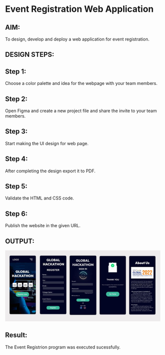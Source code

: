 # Event Registration Web Application

## AIM:
To design, develop and deploy a web application for event registration.

## DESIGN STEPS:

## Step 1:
Choose a color palette and idea for the webpage with your team members.

## Step 2:
Open Figma and create a new project file and share the invite to your team members.

## Step 3:
Start making the UI design for web page.

## Step 4:
After completing the design export it to PDF.

## Step 5:
Validate the HTML and CSS code.

## Step 6:
Publish the website in the given URL.


## OUTPUT:
![](/EVENT.JPG)


## Result:
The Event Registrion program was executed sucessfully.

